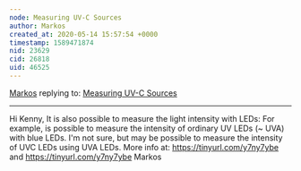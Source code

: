 ```yaml
---
node: Measuring UV-C Sources
author: Markos
created_at: 2020-05-14 15:57:54 +0000
timestamp: 1589471874
nid: 23629
cid: 26818
uid: 46525
---
```




[Markos](../profile/Markos) replying to: [Measuring UV-C Sources](../notes/jkenny23/05-14-2020/measuring-uv-c-sources)

----
Hi Kenny,
It is also possible to measure the light intensity with LEDs:
For example, is possible to measure the intensity of ordinary UV LEDs (~ UVA) with blue LEDs.
I'm not sure, but may be possible to measure the intensity of UVC LEDs using UVA LEDs.
More info at:
https://tinyurl.com/y7ny7ybe
and
https://tinyurl.com/y7ny7ybe
Markos